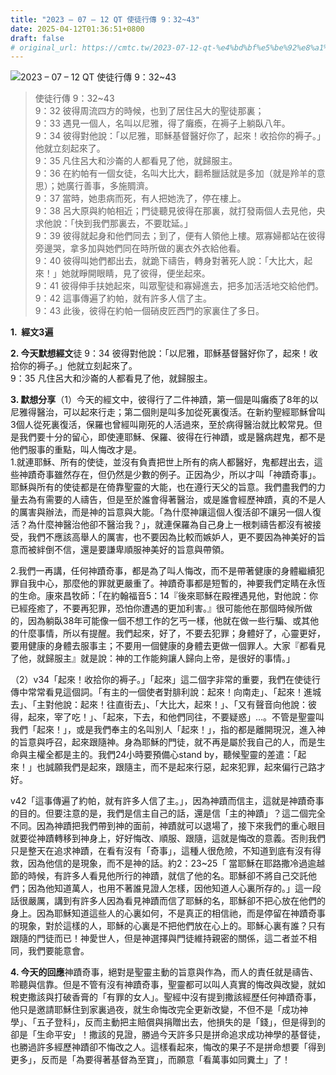 ```yaml
---
title: "2023 – 07 – 12 QT 使徒行傳 9：32~43"
date: 2025-04-12T01:36:51+0800
draft: false
# original_url: https://cmtc.tw/2023-07-12-qt-%e4%bd%bf%e5%be%92%e8%a1%8c%e5%82%b3-9%ef%bc%9a3243
---
```


![2023 – 07 – 12 QT 使徒行傳 9：32~43](/images/qt.jpg  "2023 – 07 – 12 QT 使徒行傳 9：32~43")

> 使徒行傳 9：32~43  
> 9：32 彼得周流四方的時候，也到了居住呂大的聖徒那裏；  
> 9：33 遇見一個人，名叫以尼雅，得了癱瘓，在褥子上躺臥八年。  
> 9：34 彼得對他說：「以尼雅，耶穌基督醫好你了，起來！收拾你的褥子。」他就立刻起來了。  
> 9：35 凡住呂大和沙崙的人都看見了他，就歸服主。  
> 9：36 在約帕有一個女徒，名叫大比大，翻希臘話就是多加（就是羚羊的意思）；她廣行善事，多施賙濟。  
> 9：37 當時，她患病而死，有人把她洗了，停在樓上。  
> 9：38 呂大原與約帕相近；門徒聽見彼得在那裏，就打發兩個人去見他，央求他說：「快到我們那裏去，不要耽延。」  
> 9：39 彼得就起身和他們同去；到了，便有人領他上樓。眾寡婦都站在彼得旁邊哭，拿多加與她們同在時所做的裏衣外衣給他看。  
> 9：40 彼得叫她們都出去，就跪下禱告，轉身對著死人說：「大比大，起來！」她就睜開眼睛，見了彼得，便坐起來。  
> 9：41 彼得伸手扶她起來，叫眾聖徒和寡婦進去，把多加活活地交給他們。  
> 9：42 這事傳遍了約帕，就有許多人信了主。  
> 9：43 此後，彼得在約帕一個硝皮匠西門的家裏住了多日。

**1.  經文3遍**

**2. 今天默想經文**徒 9：34 彼得對他說：「以尼雅，耶穌基督醫好你了，起來！收拾你的褥子。」他就立刻起來了。  
9：35 凡住呂大和沙崙的人都看見了他，就歸服主。

**3. 默想分享**（1）今天的經文中，彼得行了二件神蹟，第一個是叫癱瘓了8年的以尼雅得醫治，可以起來行走；第二個則是叫多加從死裏復活。在新約聖經耶穌曾叫3個人從死裏復活，保羅也曾經叫剛死的人活過來，至於病得醫治就比較常見。但是我們要十分的留心，即使連耶穌、保羅、彼得在行神蹟，或是醫病趕鬼，都不是他們服事的重點，叫人悔改才是。  
1.就連耶穌、所有的使徒，並沒有負責把世上所有的病人都醫好，鬼都趕出去，這些神蹟奇事雖然存在，但仍然是少數的例子。正因為少，所以才叫「神蹟奇事」。耶穌與所有的使徒都是在倚靠聖靈的大能，也在遵行天父的旨意。我們盡我們的力量去為有需要的人禱告，但是至於誰會得著醫治，或是誰會經歷神蹟，真的不是人的厲害與辦法，而是神的旨意與大能。「為什麼神讓這個人復活卻不讓另一個人復活？為什麼神醫治他卻不醫治我？」，就連保羅為自己身上一根刺禱告都沒有被接受，我們不應該高舉人的厲害，也不要因為比較而嫉妒人，更不要因為神美好的旨意而被絆倒不信，還是要謙卑順服神美好的旨意與帶領。

2.我們一再講，任何神蹟奇事，都是為了叫人悔改，而不是帶著健康的身體繼續犯罪自我中心，那麼他的罪就更嚴重了。神蹟奇事都是短暫的，神要我們定睛在永恆的生命。康來昌牧師：「在約翰福音5：14『後來耶穌在殿裡遇見他，對他說：你已經痊癒了，不要再犯罪，恐怕你遭遇的更加利害。』很可能他在那個時候所做的，因為躺臥38年可能像一個不想工作的乞丐一樣，他就在做一些行騙、或其他的什麼事情，所以有提醒。我們起來，好了，不要去犯罪；身體好了，心靈更好，要用健康的身體去服事主；不要用一個健康的身體去更做一個罪人。大家『都看見了他，就歸服主』就是說：神的工作能夠讓人歸向上帝，是很好的事情。」

（2）v34「起來！收拾你的褥子。」「起來」這二個字非常的重要，我們在使徒行傳中常常看見這個詞。「有主的一個使者對腓利說：起來！向南走」、「起來！進城去」、「主對他說：起來！往直街去」、「大比大，起來！」、「又有聲音向他說：彼得，起來，宰了吃！」、「起來，下去，和他們同往，不要疑惑」…。不管是聖靈叫我們「起來！」，或是我們奉主的名叫別人「起來！」，指的都是離開現況，進入神的旨意與呼召，起來跟隨神。身為耶穌的門徒，就不再是屬於我自己的人，而是生命與主權全都是主的。我們24小時要預備心stand by，聽候聖靈的差遣：「起來！」也誠願我們是起來，跟隨主，而不是起來行惡，起來犯罪，起來偏行己路才好。

v42「這事傳遍了約帕，就有許多人信了主。」，因為神蹟而信主，這就是神蹟奇事的目的。但要注意的是，我們是信主自己的話，還是信「主的神蹟」？這二個完全不同。因為神蹟把我們帶到神的面前，神蹟就可以退場了，接下來我們的重心眼目就要從神蹟轉移到神身上，好好悔改、順服、跟隨，這就是悔改的意義。否則我們只是整天在追求神蹟，在看有沒有「奇事」，這種人很危險，不知道到底有沒有得救，因為他信的是現象，而不是神的話。約2：23~25「 當耶穌在耶路撒冷過逾越節的時候，有許多人看見他所行的神蹟，就信了他的名。耶穌卻不將自己交託他們；因為他知道萬人，也用不著誰見證人怎樣，因他知道人心裏所存的。」這一段話很嚴厲，講到有許多人因為看見神蹟而信了耶穌的名，耶穌卻不把心放在他們的身上。因為耶穌知道這些人的心裏如何，不是真正的相信祂，而是停留在神蹟奇事的現象，對於這樣的人，耶穌的心裏是不把他們放在心上的。耶穌心裏有誰？只有跟隨的門徒而已！神愛世人，但是神選擇與門徒維持親密的關係，這二者並不相同，我們要能意會。

**4. 今天的回應**神蹟奇事，絕對是聖靈主動的旨意與作為，而人的責任就是禱告、聆聽與信靠。但是不管有沒有神蹟奇事，聖靈都可以叫人真實的悔改與改變，就如稅吏撒該與打破香膏的「有罪的女人」。聖經中沒有提到撒該經歷任何神蹟奇事，他只是邀請耶穌住到家裏過夜，就生命悔改完全更新改變，不但不是「成功神學」、「五子登科」，反而主動把主賠償與捐贈出去，他損失的是「錢」，但是得到的卻是「生命平安」！撒該的見證，勝過今天許多只是拼命追求成功神學的基督徒，也勝過許多經歷神蹟卻不悔改之人。這樣看起來，悔改的果子不是拼命想要「得到更多」，反而是「為要得著基督為至寶」，而願意「看萬事如同糞土」了！